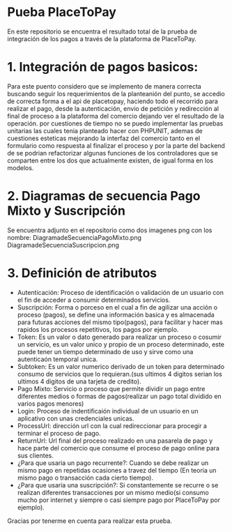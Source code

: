 # Pueba PlaceToPay
En este repositorio se encuentra el resultado total de la prueba de integración de los pagos a través de la plataforma de PlaceToPay.

# 1. Integración de pagos basicos:
Para este puento considero que se implemento de manera correcta buscando seguir los requerimientos de la planteanión del punto, se accedio de correcta forma a el api de placetopay, haciendo todo el recorrido para realizar el pago, desde la autenticación, envio de petición y redirección al final de proceso a la plataforma del comercio dejando ver el resultado de la operación. por cuestiones de tiempo no se puedo implementar las pruebas unitarias las cuales tenia planteado hacer con PHPUNIT, ademas de cuestiones esteticas mejorando la interfaz del comercio tanto en el formulario como respuesta al finalizar el proceso y por la parte del backend de se podrian refactorizar algunas funciones de los controladores que se comparten entre los dos que actualmente existen, de igual forma en los modelos.

# 2. Diagramas de secuencia Pago Mixto y Suscripción
Se encuentra adjunto en el repositorio como dos imagenes png con los nombre:
  DiagramadeSecuenciaPagoMixto.png
  DiagramadeSecuenciaSuscripcion.png

# 3. Definición de atributos
  - Autenticación: Proceso de identificación o validación de un usuario con el fin de acceder a consumir determinados servicios.
  - Suscripción: Forma o porceso en el cual a fin de agilizar una acción o proceso (pagos), se define una información basica y es almacenada  para futuras acciones del mismo tipo(pagos), para facilitar y hacer mas rapidos los procesos repetitivos, los pagos por ejemplo.
  - Token: Es un valor o dato generado para realizar un proceso o cosumir un servicio, es un valor unico y propio de un proceso determinado, este puede tener un tiempo determinado de uso y sirve como una autenticaón temporal unica.
  - Subtoken: Es un valor numerico derivado de un token para determinado consumo de servicios que lo requieran.(sus ultimos 4 digitos serian los ultimos 4 digitos de una tarjeta de credito).
  - Pago Mixto: Servicio o proceso que permite dividir un pago entre diferentes medios o formas de pagos(realizar un pago total dividido en varios pagos menores)
  - Login: Proceso de indentificaión individual de un usuario en un aplicativo con unas credenciales unicas.
  - ProcessUrl: dirección url con la cual redireccionar para procegir a terminar el proceso de pago.
  - ReturnUrl: Url final del proceso realizado en una pasarela de pago y hace parte del comercio que consume el proceso de pago online para sus clientes.
  - ¿Para que usaria un pago recurrente?: Cuando se debe realizar un mismo pago en repetidas ocasiones a travez del tiempo (En teoria un mismo pago o transacción cada cierto tiempo).
  - ¿Para que usaria una suscripción?: Si constantemente se recurre o se realizan diferentes transacciones por un mismo medio(si consumo mucho por internet y siempre o casi siempre pago por PlaceToPay por ejemplo).
  
 Gracias por tenerme en cuenta para realizar esta prueba.
